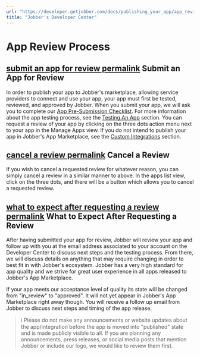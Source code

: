 ```yaml
---
url: "https://developer.getjobber.com/docs/publishing_your_app/app_review_process"
title: "Jobber's Developer Center"
---
```


# App Review Process

## [submit an app for review permalink](https://developer.getjobber.com/docs/publishing_your_app/app_review_process\#submit-an-app-for-review) Submit an App for Review

In order to publish your app to Jobber's marketplace, allowing service providers
to connect and use your app, your app must first be tested, reviewed, and
approved by Jobber. When you submit your app, we will ask you to complete our
[App Pre-Submission Checklist](https://forms.gle/etnZAQN8F6X62GyMA). For more
information about the app testing process, see the
[Testing An App](https://developer.getjobber.com/docs/building_your_app/testing_your_app/) section. You can
request a review of your app by clicking on the three dots action menu next to
your app in the Manage Apps view. If you do not intend to publish your app in
Jobber's App Marketplace, see the
[Custom Integrations](https://developer.getjobber.com/docs/custom_integrations/) section.

## [cancel a review permalink](https://developer.getjobber.com/docs/publishing_your_app/app_review_process\#cancel-a-review) Cancel a Review

If you wish to cancel a requested review for whatever reason, you can simply
cancel a review in a similar manner to above. In the apps list view, click on
the three dots, and there will be a button which allows you to cancel a
requested review.

## [what to expect after requesting a review permalink](https://developer.getjobber.com/docs/publishing_your_app/app_review_process\#what-to-expect-after-requesting-a-review) What to Expect After Requesting a Review

After having submitted your app for review, Jobber will review your app and
follow up with you at the email address associated to your account on the
Developer Center to discuss next steps and the testing process. From there, we
will discuss details on anything that may require changing in order to best fit
in with Jobber's ecosystem. Jobber has a very high standard for app quality and
we strive for great user experience in all apps released to Jobber's App
Marketplace.

If your app meets our acceptance level of quality its state will be changed from
"in\_review" to "approved". It will not yet appear in Jobber's App Marketplace
right away though. You will receive a follow up email from Jobber to discuss
next steps and timing of the app release.

> ℹ️ Please do not make any announcements or website updates about the
> app/integration before the app is moved into "published" state and is made
> publicly visible to all. If you are planning any announcements, press releases,
> or social media posts that mention Jobber or include our logo, we would like to
> review them first.
